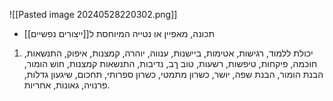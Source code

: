 ![[Pasted image 20240528220302.png]]

- תכונה, מאפיין או נטייה המיוחסת ל[[ייצורים נפשיים]]
1. יכולת ללמוד, רגישות, אטימות, ביישנות, ענווה, יוהרה, קמצנות, איפוק, התנשאות, חוכמה, פיקחות, טיפשות, רשעות, טוב ךב, נדיבות, התנשאות קמצנות, חוש הומור, הבנת הומור, הבנת שפה, יושר, כשרון מתמטי, כשרון ספרותי, תחכום, שיגעון גדלות, פרנויה, גאונות, אחריות.